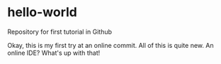 # hello-world
Repository for first tutorial in Github

Okay, this is my first try at an online commit. All of this is quite new. An online IDE? What's up with that!


